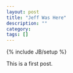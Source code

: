```yaml
---
layout: post
title: "Jeff Was Here"
description: ""
category:
tags: []
---
```

{% include JB/setup %}

This is a first post.
